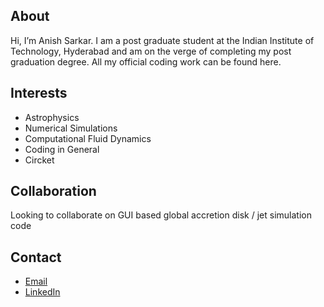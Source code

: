 ## About
Hi, I’m Anish Sarkar. I am a post graduate student at the Indian Institute of Technology, Hyderabad and am on the verge of completing my post graduation degree. All my official coding work can be found here.

## Interests
- Astrophysics
- Numerical Simulations
- Computational Fluid Dynamics
- Coding in General
- Circket

## Collaboration
Looking to collaborate on GUI based global accretion disk / jet simulation code

## Contact
- [ Email](sarkar.anish.1001@gmail.com)
- [LinkedIn](linkedin.com/in/anish-sarkar-b2a80a30a)


<!---
Anish-Sarkar-1001/Anish-Sarkar-1001 is a ✨ special ✨ repository because its `README.md` (this file) appears on your GitHub profile.
You can click the Preview link to take a look at your changes.
--->
